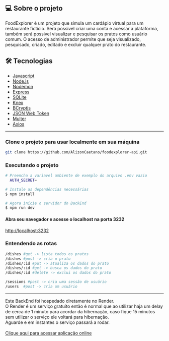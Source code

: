 ## 💻 Sobre o projeto
FoodExplorer é um projeto que simula um cardápio virtual para um restaurante fictício.
Será possivel criar uma conta e acessar a plataforma, também será possivel visualizar e pesquisar os pratos como usuário comum. 
O acesso de administrador permite que seja visualizado, pesquisado, criado, editado e excluir qualquer prato do restaurante.

## 🛠 Tecnologias
- [Javascript](https://developer.mozilla.org/pt-BR/docs/Web/JavaScript)
- [Node.js](https://nodejs.org/en/)
- [Nodemon](https://nodemon.io/)
- [Express](https://expressjs.com)
- [SQLite](https://www.sqlite.org/index.html)
- [Knex](https://knexjs.org/)
- [BCryptjs](https://www.npmjs.com/package/bcryptjs)
- [JSON Web Token](https://www.npmjs.com/package/jsonwebtoken)
- [Multer](https://www.npmjs.com/package/multer)
- [Axios](https://www.npmjs.com/package/axios)
  
______
### Clone o projeto para usar localmente em sua máquina
```bash
git clone https://github.com/AlizonCaetano/foodexplorer-api.git
```

### Executando o projeto
```bash
# Preencha a variavel ambiente de exemplo do arquivo .env vazio
  AUTH_SECRET=

# Instale as dependências necessárias
$ npm install

# Agora inicie o servidor do BackEnd
$ npm run dev
```
#### Abra seu navegador e acesse o localhost na porta 3232
[http://localhost:3232](http://localhost:3232)

###  Entendendo as rotas

```bash
/dishes #get -> lista todos os pratos
/dishes #post -> cria o prato
/dishes/:id #put -> atualiza os dados do prato
/dishes/:id #get -> busca os dados do prato
/dishes/:id #delete -> exclui os dados do prato

/sessions #post -> cria uma sessão de usuário
/users  #post -> cria um usuário
```

_________
Este BackEnd foi hospedado diretamente no Render. 
<br>
O Render é um serviço gratuíto então é normal que ao utilizar haja um delay de cerca de 1 minuto para acordar da hibernação, caso fique 15 minutos sem utilizar o serviço ele voltará para hibernação.
<br>
Aguarde e em instantes o serviço passará a rodar.
<br>
<br>
[Clique aqui para acessar aplicação online](https://beta-foodexplorer.netlify.app/)
